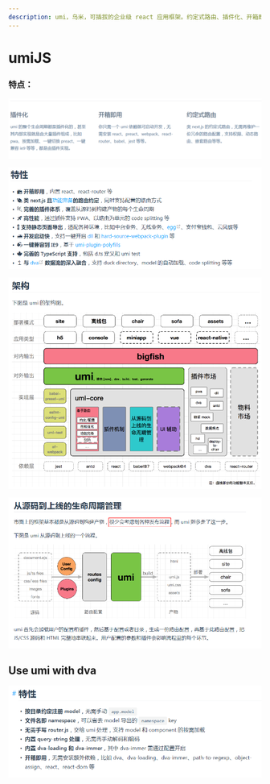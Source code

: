 ```yaml
---
description: umi，乌米，可插拔的企业级 react 应用框架。约定式路由、插件化、开箱即用。
---
```


# umiJS

### 特点：

![](.gitbook/assets/image%20%287%29.png)

![](.gitbook/assets/image%20%2816%29.png)



![](.gitbook/assets/image%20%2817%29.png)

![](.gitbook/assets/image%20%284%29.png)



## Use umi with dva <a id="use-umi-with-dva"></a>

![](.gitbook/assets/image%20%2813%29.png)



